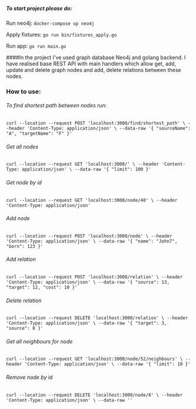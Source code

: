 ##### To start project please do:

Run neo4j: `docker-compose up neo4j` 

Apply fixtures: `go run bin/fixtures_apply.go`

Run app: `go run main.go`



####In the project I've used graph database Neo4j and golang backend.
I have realised base REST API with main handlers which allow get, add, update and delete graph nodes and add, delete relations between these nodes.

### How to use:

###### To find shortest path between nodes run:

`curl --location --request POST 'localhost:3000/find/shortest_path' \
--header 'Content-Type: application/json' \
--data-raw '{
"sourceName": "A",
"targetName": "F"
}'`

###### Get all nodes

`curl --location --request GET 'localhost:3000/' \
--header 'Content-Type: application/json' \
--data-raw '{
"limit": 100
}'`

###### Get node by id

`curl --location --request GET 'localhost:3000/node/40' \
--header 'Content-Type: application/json'`

###### Add node

`curl --location --request POST 'localhost:3000/node' \
--header 'Content-Type: application/json' \
--data-raw '{
"name": "John7",
"born": 123
}'`

###### Add relation

`curl --location --request POST 'localhost:3000/relation' \
--header 'Content-Type: application/json' \
--data-raw '{
"source": 13,
"target": 12,
"cost": 10
}'`

###### Delete relation

`curl --location --request DELETE 'localhost:3000/relation' \
--header 'Content-Type: application/json' \
--data-raw '{
"target": 3,
"source": 0
}'`

###### Get all neighbours for node

`curl --location --request GET 'localhost:3000/node/52/neighbours' \
--header 'Content-Type: application/json' \
--data-raw '{
"limit": 10
}'`


###### Remove node by id
`curl --location --request DELETE 'localhost:3000/node/8' \
--header 'Content-Type: application/json' \
--data-raw ''`